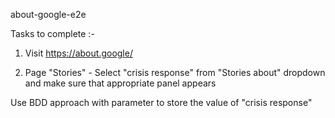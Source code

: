 about-google-e2e

Tasks to complete :-

1. Visit https://about.google/

2. Page "Stories" - Select "crisis response" from "Stories about" dropdown and make sure that appropriate panel appears

Use BDD approach with parameter to store the value of "crisis response"
